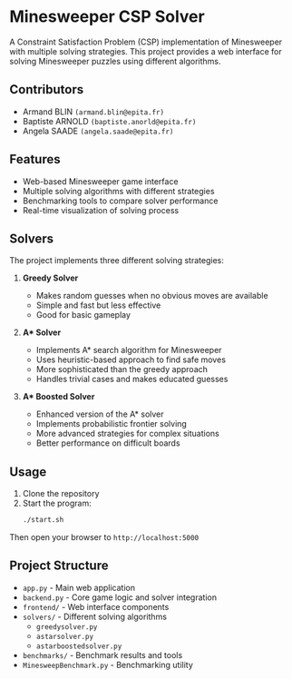 # Minesweeper CSP Solver

A Constraint Satisfaction Problem (CSP) implementation of Minesweeper with multiple solving strategies. This project provides a web interface for solving Minesweeper puzzles using different algorithms.

## Contributors

- Armand BLIN `(armand.blin@epita.fr)`
- Baptiste ARNOLD `(baptiste.anorld@epita.fr)`
- Angela SAADE `(angela.saade@epita.fr)`

## Features

- Web-based Minesweeper game interface
- Multiple solving algorithms with different strategies
- Benchmarking tools to compare solver performance
- Real-time visualization of solving process

## Solvers

The project implements three different solving strategies:

1. **Greedy Solver**

   - Makes random guesses when no obvious moves are available
   - Simple and fast but less effective
   - Good for basic gameplay

2. **A\* Solver**

   - Implements A\* search algorithm for Minesweeper
   - Uses heuristic-based approach to find safe moves
   - More sophisticated than the greedy approach
   - Handles trivial cases and makes educated guesses

3. **A\* Boosted Solver**
   - Enhanced version of the A\* solver
   - Implements probabilistic frontier solving
   - More advanced strategies for complex situations
   - Better performance on difficult boards

## Usage

1. Clone the repository
2. Start the program:
   ```bash
   ./start.sh
   ```

Then open your browser to `http://localhost:5000`

## Project Structure

- `app.py` - Main web application
- `backend.py` - Core game logic and solver integration
- `frontend/` - Web interface components
- `solvers/` - Different solving algorithms
  - `greedysolver.py`
  - `astarsolver.py`
  - `astarboostedsolver.py`
- `benchmarks/` - Benchmark results and tools
- `MinesweepBenchmark.py` - Benchmarking utility
